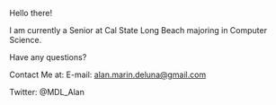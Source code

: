 Hello there!

I am currently a Senior at Cal State Long Beach majoring in Computer Science.

Have any questions? 

Contact Me at:
E-mail: alan.marin.deluna@gmail.com

Twitter: @MDL_Alan
